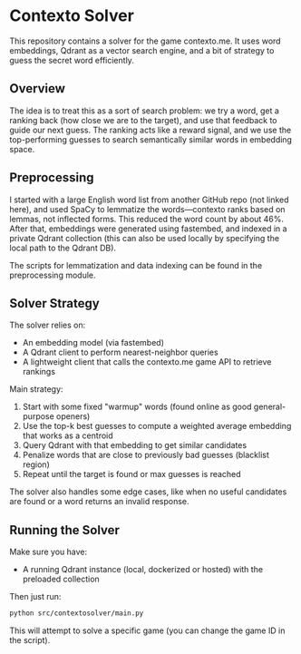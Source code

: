 # Contexto Solver

This repository contains a solver for the game contexto.me. It uses word embeddings, Qdrant as a vector search engine, and a bit of strategy to guess the secret word efficiently.

## Overview

The idea is to treat this as a sort of search problem: we try a word, get a ranking back (how close we are to the target), and use that feedback to guide our next guess. The ranking acts like a reward signal, and we use the top-performing guesses to search semantically similar words in embedding space.

## Preprocessing

I started with a large English word list from another GitHub repo (not linked here), and used SpaCy to lemmatize the words—contexto ranks based on lemmas, not inflected forms. This reduced the word count by about 46%. After that, embeddings were generated using fastembed, and indexed in a private Qdrant collection (this can also be used locally by specifying the local path to the Qdrant DB).

The scripts for lemmatization and data indexing can be found in the preprocessing module.

## Solver Strategy

The solver relies on:

* An embedding model (via fastembed)
* A Qdrant client to perform nearest-neighbor queries
* A lightweight client that calls the contexto.me game API to retrieve rankings

Main strategy:

1. Start with some fixed "warmup" words (found online as good general-purpose openers)
2. Use the top-k best guesses to compute a weighted average embedding that works as a centroid
3. Query Qdrant with that embedding to get similar candidates
4. Penalize words that are close to previously bad guesses (blacklist region)
5. Repeat until the target is found or max guesses is reached

The solver also handles some edge cases, like when no useful candidates are found or a word returns an invalid response.

## Running the Solver

Make sure you have:

* A running Qdrant instance (local, dockerized or hosted) with the preloaded collection

Then just run:

```bash
python src/contextosolver/main.py
```

This will attempt to solve a specific game (you can change the game ID in the script).
